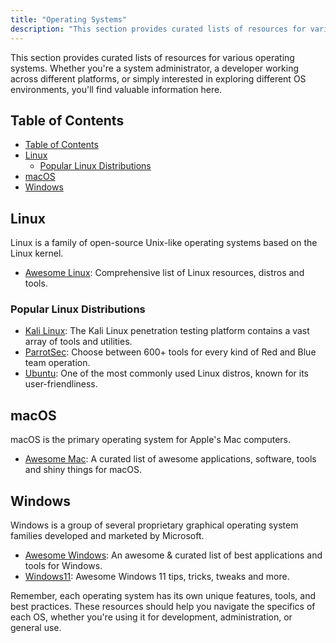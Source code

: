 ```yaml
---
title: "Operating Systems"
description: "This section provides curated lists of resources for various operating systems. Whether you're a system administrator, a developer working across different platforms, or simply interested in exploring different OS environments, you'll find valuable information here."
---
```

This section provides curated lists of resources for various operating systems. Whether you're a system administrator, a developer working across different platforms, or simply interested in exploring different OS environments, you'll find valuable information here.

## Table of Contents
- [Table of Contents](#table-of-contents)
- [Linux](#linux)
  - [Popular Linux Distributions](#popular-linux-distributions)
- [macOS](#macos)
- [Windows](#windows)

## Linux

Linux is a family of open-source Unix-like operating systems based on the Linux kernel.

- <a href="https://github.com/inputsh/awesome-linux" target="_blank" rel="noopener noreferrer">Awesome Linux</a>: Comprehensive list of Linux resources, distros and tools.

### Popular Linux Distributions
- <a href="https://www.kali.org/" target="_blank" rel="noopener noreferrer">Kali Linux</a>: The Kali Linux penetration testing platform contains a vast array of tools and utilities.
- <a href="https://www.parrotsec.org/" target="_blank" rel="noopener noreferrer">ParrotSec</a>: Choose between 600+ tools for every kind of Red and Blue team operation.
- <a href="https://ubuntu.com/" target="_blank" rel="noopener noreferrer">Ubuntu</a>: One of the most commonly used Linux distros, known for its user-friendliness.

## macOS

macOS is the primary operating system for Apple's Mac computers.

- <a href="https://github.com/jaywcjlove/awesome-mac" target="_blank" rel="noopener noreferrer">Awesome Mac</a>: A curated list of awesome applications, software, tools and shiny things for macOS.

## Windows

Windows is a group of several proprietary graphical operating system families developed and marketed by Microsoft.

- <a href="https://github.com/Awesome-Windows/Awesome" target="_blank" rel="noopener noreferrer">Awesome Windows</a>: An awesome & curated list of best applications and tools for Windows.
- <a href="https://github.com/awesome-windows11/windows11" target="_blank" rel="noopener noreferrer">Windows11</a>: Awesome Windows 11 tips, tricks, tweaks and more.


Remember, each operating system has its own unique features, tools, and best practices. These resources should help you navigate the specifics of each OS, whether you're using it for development, administration, or general use.